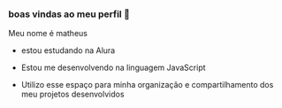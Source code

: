 ### boas vindas ao meu perfil 👋
 
Meu nome é matheus

- estou estudando na Alura

- Estou me desenvolvendo na linguagem JavaScript
- Utilizo esse espaço para minha organização e compartilhamento dos meu projetos desenvolvidos
